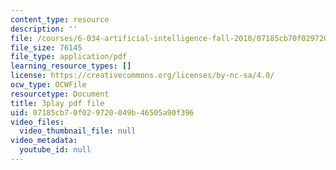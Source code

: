 ```yaml
---
content_type: resource
description: ''
file: /courses/6-034-artificial-intelligence-fall-2010/07185cb70f029720049b46505a90f396_EC6bf8JCpDQ.pdf
file_size: 76145
file_type: application/pdf
learning_resource_types: []
license: https://creativecommons.org/licenses/by-nc-sa/4.0/
ocw_type: OCWFile
resourcetype: Document
title: 3play pdf file
uid: 07185cb7-0f02-9720-049b-46505a90f396
video_files:
  video_thumbnail_file: null
video_metadata:
  youtube_id: null
---
```

